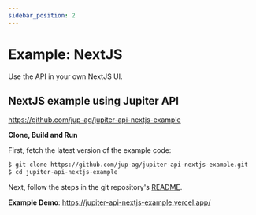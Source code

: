 ```yaml
---
sidebar_position: 2
---
```


# Example: NextJS

Use the API in your own NextJS UI.

## NextJS example using Jupiter API

https://github.com/jup-ag/jupiter-api-nextjs-example

**Clone, Build and Run**

First, fetch the latest version of the example code:

```bash
$ git clone https://github.com/jup-ag/jupiter-api-nextjs-example.git
$ cd jupiter-api-nextjs-example
```

Next, follow the steps in the git repository's [README](https://github.com/jup-ag/jupiter-api-nextjs-example/blob/main/README.md).

**Example Demo**: https://jupiter-api-nextjs-example.vercel.app/